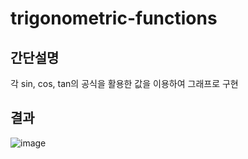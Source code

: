 # trigonometric-functions

## 간단설명
각 sin, cos, tan의 공식을 활용한 값을 이용하여 그래프로 구현

## 결과
![image](https://user-images.githubusercontent.com/59524278/176929935-5ff8ec3f-76a5-4f80-8249-6b565c0ac0e5.png)
